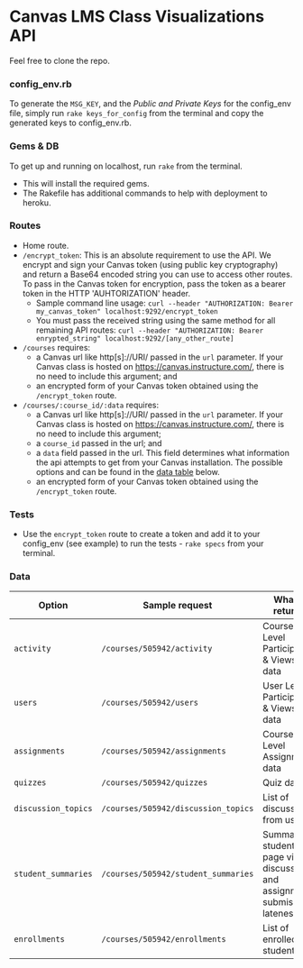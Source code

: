 # Canvas LMS Class Visualizations API

Feel free to clone the repo.

### config_env.rb

To generate the `MSG_KEY`, and the <em>Public and Private Keys</em> for the config_env file, simply run `rake keys_for_config` from the terminal and copy the generated keys to config_env.rb.

### Gems & DB

To get up and running on localhost, run `rake` from the terminal.
- This will install the required gems.
- The Rakefile has additional commands to help with deployment to heroku.

### Routes

- Home route.
- `/encrypt_token`: This is an absolute requirement to use the API. We encrypt and sign your Canvas token (using public key cryptography) and return a Base64 encoded string you can use to access other routes. To pass in the Canvas token for encryption, pass the token as a bearer token in the HTTP 'AUHTORIZATION' header.
  - Sample command line usage: `curl --header "AUTHORIZATION: Bearer my_canvas_token" localhost:9292/encrypt_token`
  - You must pass the received string using the same method for all remaining API routes: `curl --header "AUTHORIZATION: Bearer enrypted_string" localhost:9292/[any_other_route]`
- `/courses` requires:
  - a Canvas url like http[s]://URI/ passed in the `url` parameter. If your Canvas class is hosted on https://canvas.instructure.com/, there is no need to include this argument; and
  - an encrypted form of your Canvas token obtained using the `/encrypt_token` route.
- `/courses/:course_id/:data` requires:
  - a Canvas url like http[s]://URI/ passed in the `url` parameter. If your Canvas class is hosted on https://canvas.instructure.com/, there is no need to include this argument;
  - a `course_id` passed in the url; and
  - a `data` field passed in the url. This field determines what information the api attempts to get from your Canvas installation. The possible options and can be found in the [data table](#data) below.
  - an encrypted form of your Canvas token obtained using the `/encrypt_token` route.

### Tests

- Use the `encrypt_token` route to create a token and add it to your config_env (see example) to run the tests - `rake specs` from your terminal.

### Data

Option              | Sample request                      | What it returns
------------------- | ----------------------------------- | ---------------------------------------
`activity`          | `/courses/505942/activity`          | Course Level Participation & Views data
`users`             | `/courses/505942/users`             | User Level Participation & Views data
`assignments`       | `/courses/505942/assignments`       | Course Level Assignment data
`quizzes`           | `/courses/505942/quizzes`           | Quiz data
`discussion_topics` | `/courses/505942/discussion_topics` | List of discussions from users
`student_summaries` | `/courses/505942/student_summaries` | Summary of student page views, discussions, and assignment submission lateness.
`enrollments`       | `/courses/505942/enrollments`       | List of enrolled students

